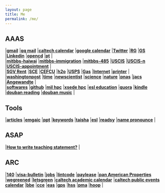 ```yaml
---
layout: page
title: Me
permalink: /me/
---
```


## AAAS
|[**gmail**](https://mail.google.com/mail/u/0/)
|[**qq mail**](http://mail.qq.com/cgi-bin/frame_html?sid=PWktzX2YoOThHARf&r=60d1f80c839e542bc944ad25fbb0d817)
|[**caltech calendar**](http://www.caltech.edu/master-calendar/day)
|[**google calendar**](https://calendar.google.com/calendar/render#main_7)
|[**Twitter**](https://twitter.com/Tao94037228)
|[**RG**](https://www.researchgate.net/profile/Tao_Cheng13)
|[**GS**](https://scholar.google.com/citations?user=P6adsOMAAAAJ&hl=en)
|[**Linkedin**](https://www.linkedin.com/in/tao-cheng-5191331a)
|[**opencd**](https://open.cd/)
|[**pt**](http://pt.sjtu.edu.cn/)
|  
|[**mitbbs-haiwai**](http://www.mitbbs.com/mitbbs_bbsboa.php?group=1&yank=0&group2=444)
|[**mitbbs-immigration**](http://www.mitbbs.com/bbsdoc/Immigration.html)
|[**mitbbs-485**](http://www.mitbbs.com/bbsdoc/I485.html)
|[**USCIS**](https://egov.uscis.gov/casestatus/logoff.do)
|[**USCIS-n**](https://my.uscis.gov/account/)
|[**USCIS-appointment**](https://my.uscis.gov/appointment)
|  
|[**SGV Rent**](https://sgvmanagement.appfolio.com/connect)
|[**SCE**](https://www.sce.com/)
|[**CEFCU**](https://www.caltechefcu.org/home/home)
|[**h2o**](https://www.h2owirelessnow.com/mainControl.php?page=index)
|[**USPS**](https://informeddelivery.usps.com/)
|[**Gas**](https://www.socalgas.com/)
|[**Internet**](https://www.spectrum.net/login/)
|[**printer**](http://131.215.26.25/web/guest/en/websys/webArch/mainFrame.cgi)
|  
|[**washingtonpost**](https://www.washingtonpost.com/)
|[**time**](http://time.com/)
|[**newscientist**](https://www.newscientist.com/)
|[**science**](http://www.sciencemag.org/)
|[**nature**](https://www.nature.com/nature/)
|[**pnas**](http://www.pnas.org/)
|[**jacs**](http://pubs.acs.org/journal/jacsat)
|[**Angewandte**](http://onlinelibrary.wiley.com/journal/10.1002/(ISSN)1521-3773)
|  
|[**softwares**](http://www.tcheng.org/more/softwares)
|[**github**](https://github.com/esemble/)
|[**mil hpc**](https://centers.hpc.mil/about/contact.html)
|[**xsede hpc**](https://portal.xsede.org/group/xup/my-xsede#/logged-in)
|[**esl education**](https://secure3.eslpod.com/library/education/)
|[**quora**](https://www.quora.com/)
|[**kindle**](https://bookfere.com/)
|[**douban reading**](https://book.douban.com/mine?icn=index-nav)
|[**douban music**](https://music.douban.com/mine)
|  
## Tools
|[**articles**](http://tcheng.org/articles)
|[**emgaic**](http://www.emagic.org.cn/)
|[**ppt**](https://gitpitch.com/esemble/ppt-tao/master?grs=github&t=beige)
|[**keywords**](http://www.tcheng.org/more/keywords)
|[**taisha**](http://bbs.taisha.org/forum-91-1.html)
|[**esl**](https://secure3.eslpod.com/lesson-library/)
|[**readsy**](http://www.readsy.co/)
|[**name pronounce**](http://www.pronouncenames.com/)
|  
## ASAP
|[**How to write teaching statement?**](http://dtei.uci.edu/the-reflective-teaching-statement/)
|  
## ARC
|[**140**](https://www.uscis.gov/i-140-addresses)
|[**visa-bulletin**](https://travel.state.gov/content/travel/en/legal/visa-law0/visa-bulletin.html)
|[**jobs**](http://www.tcheng.org/more/jobs)
|[**lintcode**](http://www.lintcode.com/)
|[**paylease**](https://www.paylease.com/login/resident?crd=1&vpw=1366)
|[**pan American Properties**](http://papinc.com/)
|[**wegreened**](http://chensecureserver.huronip.com)
|[**letsgreen**](https://letsgreen.org/)
|[**caltech academic calendar**](http://www.caltech.edu/calendar/academic)
|[**caltech public events calendar**](http://www.caltech.edu/calendar/public-events)
|[**bbe**](http://www.bbe.caltech.edu/calendar/day)
|[**cce**](http://www.cce.caltech.edu/master-calendar/day)
|[**eas**](http://eas.caltech.edu/seminars)
|[**gps**](http://www.gps.caltech.edu/master-calendar/day)
|[**hss**](http://www.hss.caltech.edu/master-calendar/day)
|[**pma**](http://www.pma.caltech.edu/master-calendar/day)
|[**hoop**](https://nba.hupu.com/)
|  


<!--
![Manu Ginobili](https://i.ytimg.com/vi/giFOtD4z0YY/maxresdefault.jpg)
![Tony Parker](https://s3media.247sports.com/Uploads/Assets/344/258/5258344.jpg)
![Tim Duncan](http://ww4.hdnux.com/photos/43/61/20/9376779/3/1024x1024.jpg)
-->
